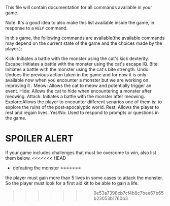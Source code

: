 This file will contain documentation for all commands available in your game.

Note:  It's a good idea to also make this list available inside the game, in response to a `HELP` command.

In this game, the following commands are available(the available commands may depend on the current state of the game and the choices made by the player.):

Kick: Initiates a battle with the monster using the cat's kick dexterity.
Escape: Initiates a battle with the monster using the cat's escape IQ.
Bite: Initiates a battle with the monster using the cat's bite strength.
Undo: Undoes the previous action taken in the game and for now it is only available now when you encounter a monster but we are working on improving it  .
Meow: Allows the cat to meow and potentially trigger an event.
Hide: Allows the cat to hide when encountering a monster after meowing.
Attack: Initiates a battle with the monster after meowing.
Explore:Allows the player to encounter different senarios one of them is: to explore the ruins of the post-apocalyptic world.
Rest: Allows the player to rest and regain lives.
Yes/No: Used to respond to prompts or questions in the game.



 





# SPOILER ALERT

If your game includes challenges that must be overcome to win, also list them below.
<<<<<<< HEAD
- defeating the monster 
=======

the player must gain more than 5 lives in some cases to attack the monster. So the player must look for a first aid kit to be able to gain a life.
>>>>>>> 9e53a7398cb7cf4b8c7bee67b65b23053b1760b3

